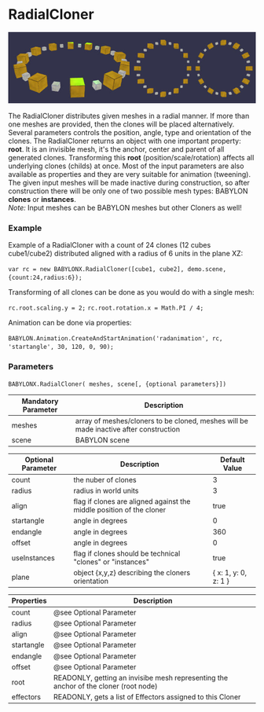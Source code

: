 # RadialCloner

![idpic1](images/radialCloner.jpg "RadialCloner's from left to right: aligned, unaligned, aligned clones")

The RadialCloner distributes given meshes in a radial manner. If more than one meshes are provided, then the clones will be placed alternatively. Several parameters controls the position, angle, type and orientation of the clones. The RadialCloner returns an object with one important property: **root**. It is an invisible mesh, it's the anchor, center and parent of all generated clones. Transforming this **root** (position/scale/rotation) affects all underlying clones (childs) at once. Most of the input parameters are also available as properties and they are very suitable for animation (tweening). The given input meshes will be made inactive during construction, so after construction there will be only one of two possible mesh types: BABYLON **clones** or **instances**.  
*Note:* Input meshes can be BABYLON meshes but other Cloners as well!

### Example
Example of a RadialCloner with a count of 24 clones (12 cubes cube1/cube2) distributed aligned with a radius of 6 units in the plane XZ:

`var rc = new BABYLONX.RadialCloner([cube1, cube2], demo.scene, {count:24,radius:6});`

Transforming of all clones can be done as you would do with a single mesh:

`rc.root.scaling.y = 2;`
`rc.root.rotation.x = Math.PI / 4;`

Animation can be done via properties:

`BABYLON.Animation.CreateAndStartAnimation('radanimation', rc, 'startangle', 30, 120, 0, 90);`

### Parameters
`BABYLONX.RadialCloner( meshes, scene[, {optional parameters}])` 

Mandatory Parameter | Description 
--------------------|------------
meshes| array of meshes/cloners to be cloned, meshes will be made inactive after construction
scene|BABYLON scene

Optional Parameter | Description | Default Value
-------------------|-------------|--------------
count | the nuber of clones | 3
radius| radius in world units | 3
align| flag if clones are aligned against the middle position of the cloner |true
startangle| angle in degrees | 0
endangle| angle in degrees | 360
offset| angle in degrees| 0
useInstances| flag if clones should be technical "clones" or "instances" | true
plane | object {x,y,z} describing the cloners orientation |{ x: 1, y: 0, z: 1 }

Properties | Description 
------------|-------------
count |@see Optional Parameter
radius| @see Optional Parameter
align| @see Optional Parameter
startangle| @see Optional Parameter
endangle| @see Optional Parameter
offset| @see Optional Parameter
root| READONLY, getting an invisibe mesh representing the anchor of the cloner (root node)
effectors| READONLY, gets a list of Effectors assigned to this Cloner


